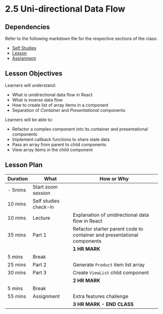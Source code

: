 # 2.5 Uni-directional Data Flow

## Dependencies

Refer to the following markdown file for the respective sections of the class:
- [Self Studies](https://github.com/su-ntu-ctp/6m-software-2.1-react-intro/blob/main/reference.md#25-unidirectional-data-flow)
- [Lesson](./lesson.md)
- [Assignment](./assignment.md)

## Lesson Objectives

Learners will understand:
- What is unidirectional data flow in React
- What is inverse data flow
- How to create list of array items in a component
- Separation of *Container* and *Presentational* components

Learners will be able to:
- Refactor a complex component into its container and presentational components
- Implement callback functions to share state data
- Pass an array from parent to child components
- View array items in the child component 


## Lesson Plan

|Duration|What|How or Why|
|--------|-----|-------|
|- 5mins |Start zoom session||
|10 mins|Self studies check-in||
|10 mins|Lecture|Explanation of unidirectional data flow in React|
|35 mins|Part 1|Refactor starter parent code to container and presentational components |
|||**1 HR MARK**|
|5 mins|Break||
|25 mins|Part 2|Generate `Product` item list array|
|30 mins|Part 3|Create `ViewList` child component|
|||**2 HR MARK**|
|5 mins|Break||
|55 mins|Assignment|Extra features challenge|
|||**3 HR MARK - END CLASS**|

